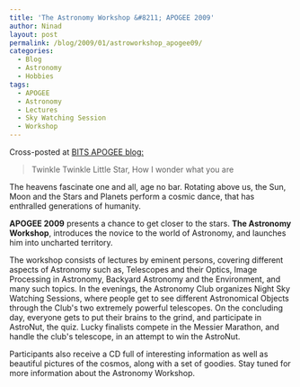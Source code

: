 ```yaml
---
title: 'The Astronomy Workshop &#8211; APOGEE 2009'
author: Ninad
layout: post
permalink: /blog/2009/01/astroworkshop_apogee09/
categories:
  - Blog
  - Astronomy
  - Hobbies
tags:
  - APOGEE
  - Astronomy
  - Lectures
  - Sky Watching Session
  - Workshop
---
```

Cross-posted at [BITS APOGEE blog:][1]

> Twinkle Twinkle Little Star,
> How I wonder what you are

The heavens fascinate one and all, age no bar. Rotating above us, the Sun, Moon and the Stars and Planets perform a cosmic dance, that has enthralled generations of humanity.

**APOGEE 2009** presents a chance to get closer to the stars. **The Astronomy Workshop**, introduces the novice to the world of Astronomy, and launches him into uncharted territory.

The workshop consists of lectures by eminent persons, covering different aspects of Astronomy such as, Telescopes and their Optics, Image Processing in Astronomy, Backyard Astronomy and the Environment, and many such topics. In the evenings, the Astronomy Club organizes Night Sky Watching Sessions, where people get to see different Astronomical Objects through the Club's two extremely powerful telescopes. On the concluding day, everyone gets to put their brains to the grind, and participate in AstroNut, the quiz. Lucky finalists compete in the Messier Marathon, and handle the club's telescope, in an attempt to win the AstroNut.

Participants also receive a CD full of interesting information as well as beautiful pictures of the cosmos, along with a set of goodies. Stay tuned for more information about the Astronomy Workshop.

 [1]: http://bits-apogee.org/blog
